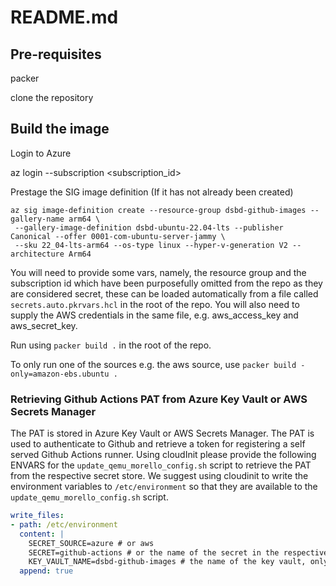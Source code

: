 # README.md

## Pre-requisites
packer

clone the repository

## Build the image

Login to Azure

az login --subscription <subscription_id>

Prestage the SIG image definition (If it has not already been created)

```
az sig image-definition create --resource-group dsbd-github-images --gallery-name arm64 \
 --gallery-image-definition dsbd-ubuntu-22.04-lts --publisher Canonical --offer 0001-com-ubuntu-server-jammy \
 --sku 22_04-lts-arm64 --os-type linux --hyper-v-generation V2 --architecture Arm64
```

You will need to provide some vars, namely, the resource group and the subscription id which have been purposefully omitted from the repo as they are considered secret, these can be loaded automatically from a file called `secrets.auto.pkrvars.hcl` in the root of the repo.  You will also need to supply the AWS credentials in the same file, e.g. aws_access_key and aws_secret_key.

Run using `packer build .` in the root of the repo.

To only run one of the sources e.g. the aws source, use `packer build -only=amazon-ebs.ubuntu .`

### Retrieving Github Actions PAT from Azure Key Vault or AWS Secrets Manager

The PAT is stored in Azure Key Vault or AWS Secrets Manager.  The PAT is used to authenticate to Github and retrieve a token for registering a self served Github Actions runner.  Using cloudInit please provide the following ENVARS for the `update_qemu_morello_config.sh` script to retrieve the PAT from the respective secret store.  We suggest using cloudinit to write the environment variables to `/etc/environment` so that they are available to the `update_qemu_morello_config.sh` script.

```yaml
write_files:
- path: /etc/environment
  content: |
    SECRET_SOURCE=azure # or aws
    SECRET=github-actions # or the name of the secret in the respective secret store
    KEY_VAULT_NAME=dsbd-github-images # the name of the key vault, only required for Azure
  append: true
```
